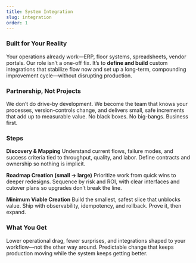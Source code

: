 ```yaml
---
title: System Integration
slug: integration
order: 1
---
```


### Built for Your Reality

Your operations already work—ERP, floor systems, spreadsheets, vendor portals. Our role isn’t a one-off fix. It’s to **define and build** custom integrations that stabilize flow now and set up a long-term, compounding improvement cycle—without disrupting production.

### Partnership, Not Projects

We don’t do drive-by development. We become the team that knows your processes, version-controls change, and delivers small, safe increments that add up to measurable value. No black boxes. No big-bangs. Business first.

### Steps

 **Discovery & Mapping**
  Understand current flows, failure modes, and success criteria tied to throughput, quality, and labor. Define contracts and ownership so nothing is implicit.

**Roadmap Creation (small → large)**
  Prioritize work from quick wins to deeper redesigns. Sequence by risk and ROI, with clear interfaces and cutover plans so upgrades don’t break the line.

**Minimum Viable Creation**
  Build the smallest, safest slice that unblocks value. Ship with observability, idempotency, and rollback. Prove it, then expand.

### What You Get

Lower operational drag, fewer surprises, and integrations shaped to your workflow—not the other way around. Predictable change that keeps production moving while the system keeps getting better.

